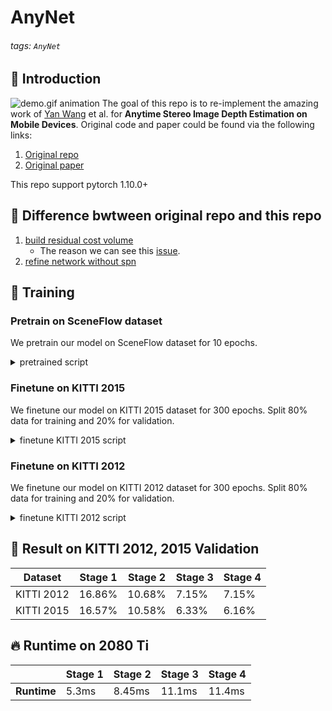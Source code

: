 # AnyNet
###### tags: `AnyNet`
## :beginner: Introduction
![demo.gif animation](readme_images/demo.gif)
The goal of this repo is to re-implement the amazing work of [Yan Wang](https://github.com/mileyan) et al. for **Anytime Stereo Image Depth Estimation on Mobile Devices**. Original code and paper could be found via the following links:
1. [Original repo](https://github.com/mileyan/AnyNet)
2. [Original paper](https://arxiv.org/abs/1810.11408)

This repo support pytorch 1.10.0+

## :milky_way: Difference bwtween original repo and this repo
1. [build residual cost volume](https://github.com/gyes00205/AnyNet/blob/b042b4470d6cf40e4726904a66ef93b00ec50887/models/anynet.py#L39)
    * The reason we can see this [issue](https://github.com/mileyan/AnyNet/issues/41#issue-1315917582).
2. [refine network without spn](https://github.com/gyes00205/AnyNet/blob/b042b4470d6cf40e4726904a66ef93b00ec50887/models/anynet.py#L17)

## :key: Training
### Pretrain on SceneFlow dataset
We pretrain our model on SceneFlow dataset for 10 epochs.
<details>
  <summary>pretrained script</summary>

```
python main.py --save_path results/pretrained_anynet_refine \
               --with_refine \
               --datapath your_path
```
</details>

### Finetune on KITTI 2015
We finetune our model on KITTI 2015 dataset for 300 epochs. Split 80% data for training and 20% for validation.
<details>
  <summary>finetune KITTI 2015 script</summary>

```
python finetune.py --save_path results/finetune_anynet_refine \
                   --pretrained results/pretrained_anynet_refine/checkpoint.tar \
                   --with_refine \
                   --datapath your_path \
                   --datatype 2015 \
                   --split_file dataset/KITTI2015_val.txt
```
</details>

### Finetune on KITTI 2012
We finetune our model on KITTI 2012 dataset for 300 epochs. Split 80% data for training and 20% for validation.
<details>
  <summary>finetune KITTI 2012 script</summary>

```
python finetune.py --save_path results/finetune_anynet_refine_2012 \
                   --pretrained results/pretrained_anynet_refine/checkpoint.tar \
                   --with_refine \
                   --datapath your_path \
                   --datatype 2012 \
                   --split_file dataset/KITTI2012_val.txt
```
</details>

## :mag_right: Result on KITTI 2012, 2015 Validation


| Dataset    | Stage 1 | Stage 2 | Stage 3 | Stage 4 |
| ---------- | ------- | ------- | ------- | ------- |
| KITTI 2012 | 16.86%  | 10.68%  | 7.15%   | 7.15%   |
| KITTI 2015 | 16.57%  | 10.58%  | 6.33%   | 6.16%   |

## :fire: Runtime on 2080 Ti

|             | Stage 1 | Stage 2 | Stage 3 | Stage 4 |
| ----------- | ------- | ------- | ------- | ------- |
| **Runtime** | 5.3ms   | 8.45ms  | 11.1ms  | 11.4ms  |